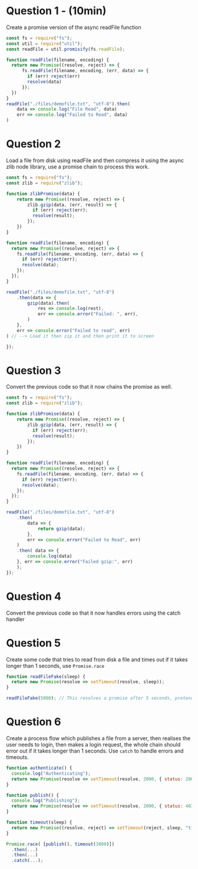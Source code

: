 # Question 1 - (10min)

Create a promise version of the async readFile function

```js
const fs = require("fs");
const util = require("util");
const readFile = util.promisify(fs.readFile);

function readFile(filename, encoding) {
  return new Promise((resolve, reject) => {
      fs.readFile(filename, encoding, (err, data) => {
        if (err) reject(err)
        resolve(data)
      });
  })
}
readFile("./files/demofile.txt", "utf-8").then(
    data => console.log("File Read", data)
    err => console.log("Failed to Read", data)
)
```

# Question 2

Load a file from disk using readFile and then compress it using the async zlib node library, use a promise chain to process this work.

```js
const fs = require("fs");
const zlib = require("zlib");

function zlibPromise(data) {
    return new Promise((resolve, reject) => {
        zlib.gzip(data, (err, result) => {
          if (err) reject(err);
          resolve(result);
        });
    })
}

function readFile(filename, encoding) {
  return new Promise((resolve, reject) => {
    fs.readFile(filename, encoding, (err, data) => {
      if (err) reject(err);
      resolve(data);
    });
  });
}

readFile("./files/demofile.txt", "utf-8")
    .then(data => {
        gzip(data).then(
            res => console.log(rest),
            err => console.error("Failed: ", err),
        )
    },
    err => console.error("Failed to read", err)
) // --> Load it then zip it and then print it to screen

});
```

# Question 3

Convert the previous code so that it now chains the promise as well.

```js
const fs = require("fs");
const zlib = require("zlib");

function zlibPromise(data) {
    return new Promise((resolve, reject) => {
        zlib.gzip(data, (err, result) => {
          if (err) reject(err);
          resolve(result);
        });
    })
}

function readFile(filename, encoding) {
  return new Promise((resolve, reject) => {
    fs.readFile(filename, encoding, (err, data) => {
      if (err) reject(err);
      resolve(data);
    });
  });
}

readFile("./files/demofile.txt", "utf-8")
    .then(
        data => {
            return gzip(data);
        },
        err => console.error("Failed to Read", err)
    )
    .then( data => {
        console.log(data)
    }, err => console.error("Failed gzip:", err)
    );
});
```




# Question 4

Convert the previous code so that it now handles errors using the catch handler

# Question 5

Create some code that tries to read from disk a file and times out if it takes longer than 1 seconds, use `Promise.race`

```js
function readFileFake(sleep) {
  return new Promise(resolve => setTimeout(resolve, sleep));
}

readFileFake(5000); // This resolves a promise after 5 seconds, pretend it's a large file being read from disk
```

# Question 6

Create a process flow which publishes a file from a server, then realises the user needs to login, then makes a login request, the whole chain should error out if it takes longer than 1 seconds. Use `catch` to handle errors and timeouts.

```js
function authenticate() {
  console.log("Authenticating");
  return new Promise(resolve => setTimeout(resolve, 2000, { status: 200 }));
}

function publish() {
  console.log("Publishing");
  return new Promise(resolve => setTimeout(resolve, 2000, { status: 403 }));
}

function timeout(sleep) {
  return new Promise((resolve, reject) => setTimeout(reject, sleep, "timeout"));
}

Promise.race( [publish(), timeout(3000)])
  .then(...)
  .then(...)
  .catch(...);
```
